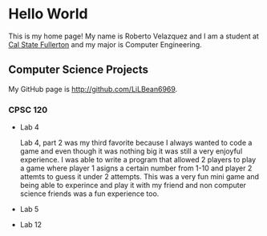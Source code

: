 # Hello World

This is my home page! My name is Roberto Velazquez and I am a student at [Cal State Fullerton](http://www.fullerton.edu/) and my major is Computer Engineering.

## Computer Science Projects

My GitHub page is http://github.com/LiLBean6969.

### CPSC 120

* Lab 4

    Lab 4, part 2 was my third favorite because I always wanted to code a game and even though it was nothing big it was still a very enjoyful experience. I was able to write a program that allowed 2 players to play a game where player 1 asigns a certain number from 1-10 and player 2 attemts to guess it under 2 attempts. This was a very fun mini game and being able to experince and play it with my friend and non computer science friends was a fun experience too.

* Lab 5









* Lab 12
